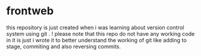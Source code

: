 # frontweb
this repository is just created when i was learning about version control system using git .
! please note that this repo do not have any working code in it is just i wrote it to better understand 
the working of git like adding to stage, commiting and also reversing commits.


